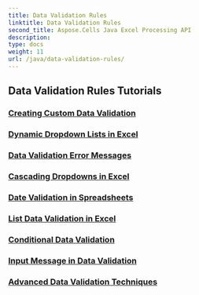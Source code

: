```yaml
---
title: Data Validation Rules
linktitle: Data Validation Rules
second_title: Aspose.Cells Java Excel Processing API
description: 
type: docs
weight: 11
url: /java/data-validation-rules/
---
```


## Data Validation Rules Tutorials
### [Creating Custom Data Validation](./creating-custom-data-validation/)
### [Dynamic Dropdown Lists in Excel](./dynamic-dropdown-lists-in-excel/)
### [Data Validation Error Messages](./data-validation-error-messages/)
### [Cascading Dropdowns in Excel](./cascading-dropdowns-in-excel/)
### [Date Validation in Spreadsheets](./date-validation-in-spreadsheets/)
### [List Data Validation in Excel](./list-data-validation-in-excel/)
### [Conditional Data Validation](./conditional-data-validation/)
### [Input Message in Data Validation](./input-message-in-data-validation/)
### [Advanced Data Validation Techniques](./advanced-data-validation-techniques/)